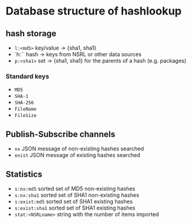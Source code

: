 # Database structure of hashlookup

## hash storage

- `l:<md5>` key/value -> {sha1, sha1}
- `h:<sha1>`` hash -> keys from NSRL or other data sources
- `p:<sha1>` set -> {sha1, sha1} for the parents of a hash (e.g. packages)

### Standard keys

- `MD5`
- `SHA-1`
- `SHA-256`
- `FileName`
- `FileSize`

## Publish-Subscribe channels

- `nx` JSON message of non-existing hashes searched
- `exist` JSON message of existing hashes searched

## Statistics

- `s:nx:md5` sorted set of MD5 non-existing hashes
- `s:nx:sha1` sorted set of SHA1 non-existing hashes
- `s:exist:md5` sorted set of SHA1 existing hashes
- `s:exist:sha1` sorted set of SHA1 existing hashes
- `stat:<NSRLname>` string with the number of items imported
